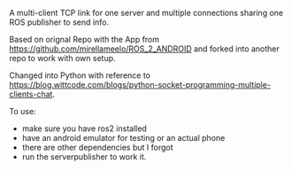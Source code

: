 A multi-client TCP link for one server and multiple connections sharing one ROS publisher to send info.

Based on orignal Repo with the App from https://github.com/mirellameelo/ROS_2_ANDROID and forked into another repo to work with own setup.

Changed into Python with reference to https://blog.wittcode.com/blogs/python-socket-programming-multiple-clients-chat.

To use:
- make sure you have ros2 installed
- have an android emulator for testing or an actual phone
- there are other dependencies but I forgot
- run the serverpublisher to work it.
